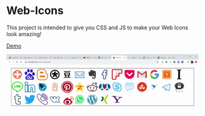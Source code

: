 # Web-Icons

This project is intended to give you CSS and JS to make your Web Icons look amazing!

[Demo](https://www.revoltlib.com/new-social.html)

<img src="https://raw.githubusercontent.com/HoldOffHunger/web-icons/master/docs/social-share-icons.gif" />
